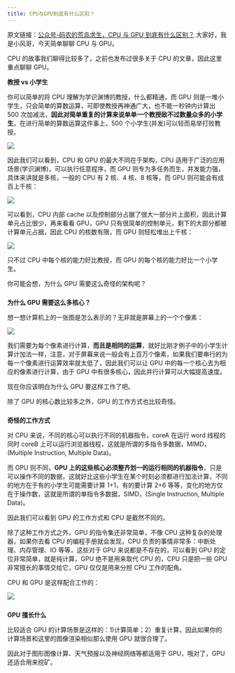 ```yaml
---
title: CPU与GPU到底有什么区别？
---
```


原文链接：[公众号-码农的荒岛求生，CPU 与 GPU 到底有什么区别？](https://mp.weixin.qq.com/s/Vokg9qdQaWt3pPtWeHPkew)
大家好，我是小风哥，今天简单聊聊 CPU 与 GPU。

CPU 的故事我们聊得比较多了，之前也发布过很多关于 CPU 的文章，因此这里重点聊聊 GPU。

**教授 vs 小学生**

你可以简单的将 CPU 理解为学识渊博的教授，什么都精通，而 GPU 则是一堆小学生，只会简单的算数运算，可即使教授再神通广大，也不能一秒钟内计算出 500 次加减法，**因此对简单重复的计算来说单单一个教授敌不过数量众多的小学生**，在进行简单的算数运算这件事上，500 个小学生(并发)可以轻而易举打败教授。

![](https://notes-learning.oss-cn-beijing.aliyuncs.com/ada20417-f607-4763-9bff-f503a64ca4e5/640)

因此我们可以看到，CPU 和 GPU 的最大不同在于架构，CPU 适用于广泛的应用场景(学识渊博)，可以执行任意程序，而 GPU 则专为多任务而生，并发能力强，具体来讲就是多核，一般的 CPU 有 2 核、4 核、8 核等，而 GPU 则可能会有成百上千核：

![](https://notes-learning.oss-cn-beijing.aliyuncs.com/ada20417-f607-4763-9bff-f503a64ca4e5/640)

可以看到，CPU 内部 cache 以及控制部分占据了很大一部分片上面积，因此计算单元占比很少，再来看看 GPU，GPU 只有很简单的控制单元，剩下的大部分都被计算单元占据，因此 CPU 的核数有限，而 GPU 则轻松堆出上千核：

![](https://notes-learning.oss-cn-beijing.aliyuncs.com/ada20417-f607-4763-9bff-f503a64ca4e5/640)

只不过 CPU 中每个核的能力好比教授，而 GPU 的每个核的能力好比一个小学生。

你可能会想，为什么 GPU 需要这么奇怪的架构呢？

#####

**为什么 GPU 需要这么多核心？**

想一想计算机上的一张图是怎么表示的？无非就是屏幕上的一个个像素：

![](https://notes-learning.oss-cn-beijing.aliyuncs.com/ada20417-f607-4763-9bff-f503a64ca4e5/640)

我们需要为每个像素进行计算，**而且是相同的运算**，就好比刚才例子中的小学生计算计加法一样，注意，对于屏幕来说一般会有上百万个像素，如果我们要串行的为每一个像素进行运算效率就太低了，因此我们可以让 GPU 中的每一个核心去为相应的像素进行计算，由于 GPU 中有很多核心，因此并行计算可以大幅提高速度。

现在你应该明白为什么 GPU 要这样工作了吧。

除了 GPU 的核心数比较多之外，GPU 的工作方式也比较奇怪。

#####

**奇怪的工作方式**

对 CPU 来说，不同的核心可以执行不同的机器指令，coreA 在运行 word 线程的同时 coreB 上可以运行浏览器线程，这就是所谓的多指令多数据，MIMD，(Multiple Instruction, Multiple Data)。

而 GPU 则不同，**GPU 上的这些核心必须整齐划一的运行相同的机器指令**，只是可以操作不同的数据，这就好比这些小学生在某个时刻必须都进行加法计算，不同的地方在于有的小学生可能需要计算 1+1，有的要计算 2+6 等等，变化的地方仅在于操作数，这就是所谓的单指令多数据，SIMD，(Single Instruction, Multiple Data)。

因此我们可以看到 GPU 的工作方式和 CPU 是截然不同的。

除了这种工作方式之外，GPU 的指令集还非常简单，不像 CPU 这种复杂的处理器，如果你去看 CPU 的编程手册就会发现，CPU 负责的事情非常多：中断处理、内存管理、IO 等等，这些对于 GPU 来说都是不存在的，可以看到 GPU 的定位非常简单，就是纯计算，GPU 绝不是用来取代 CPU 的，CPU 只是把一些 GPU 非常擅长的事情交给它，GPU 仅仅是用来分担 CPU 工作的配角。

CPU 和 GPU 是这样配合工作的：

![](https://notes-learning.oss-cn-beijing.aliyuncs.com/ada20417-f607-4763-9bff-f503a64ca4e5/640)

#####

**GPU 擅长什么**

比较适合 GPU 的计算场景是这样的：1)计算简单；2）重复计算，因此如果你的计算场景和这里的图像渲染相似那么使用 GPU 就很合理了。

因此对于图形图像计算、天气预报以及神经网络等都适用于 GPU，哦对了，GPU 还适合用来挖矿。
